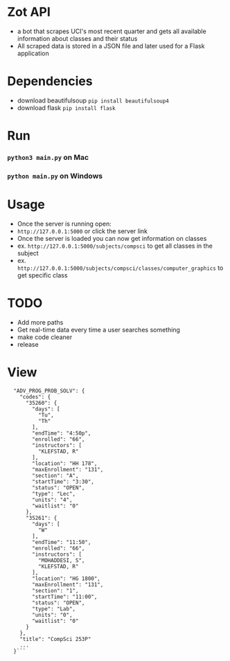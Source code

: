 # Zot API
- a bot that scrapes UCI's most recent quarter and gets all available information about classes and their status
- All scraped data is stored in a JSON file and later used for a Flask application

# Dependencies
- download beautifulsoup ```pip install beautifulsoup4```
- download flask ```pip install flask```

# Run
### ```python3 main.py``` on Mac
### ```python main.py``` on Windows

# Usage
- Once the server is running open:
- ```http://127.0.0.1:5000``` or click the server link
- Once the server is loaded you can now get information on classes
- ex. ```http://127.0.0.1:5000/subjects/compsci``` to get all classes in the subject
- ex. ```http://127.0.0.1:5000/subjects/compsci/classes/computer_graphics``` to get specific class

# TODO
- Add more paths
- Get real-time data every time a user searches something
- make code cleaner
- release

# View

```{
  "ADV_PROG_PROB_SOLV": {
    "codes": {
      "35260": {
        "days": [
          "Tu",
          "Th"
        ],
        "endTime": "4:50p",
        "enrolled": "66",
        "instructors": [
          "KLEFSTAD, R"
        ],
        "location": "HH 178",
        "maxEnrollment": "131",
        "section": "A",
        "startTime": "3:30",
        "status": "OPEN",
        "type": "Lec",
        "units": "4",
        "waitlist": "0"
      },
      "35261": {
        "days": [
          "W"
        ],
        "endTime": "11:50",
        "enrolled": "66",
        "instructors": [
          "MOHADDESI, S",
          "KLEFSTAD, R"
        ],
        "location": "HG 1800",
        "maxEnrollment": "131",
        "section": "1",
        "startTime": "11:00",
        "status": "OPEN",
        "type": "Lab",
        "units": "0",
        "waitlist": "0"
      }
    },
    "title": "CompSci 253P"
    ...
  }```

